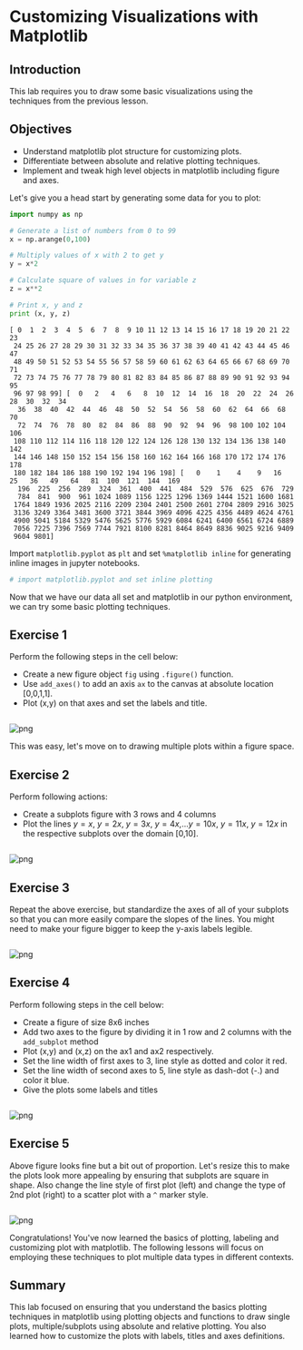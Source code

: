 
# Customizing Visualizations with Matplotlib

## Introduction

This lab requires you to draw some basic visualizations using the techniques from the previous lesson. 

## Objectives

* Understand matplotlib plot structure for customizing plots.
* Differentiate between absolute and relative plotting techniques.
* Implement and tweak high level objects in matplotlib including figure and axes.

Let's give you a head start by generating some data for you to plot:


```python
import numpy as np

# Generate a list of numbers from 0 to 99
x = np.arange(0,100)

# Multiply values of x with 2 to get y
y = x*2

# Calculate square of values in for variable z
z = x**2

# Print x, y and z
print (x, y, z)
```

    [ 0  1  2  3  4  5  6  7  8  9 10 11 12 13 14 15 16 17 18 19 20 21 22 23
     24 25 26 27 28 29 30 31 32 33 34 35 36 37 38 39 40 41 42 43 44 45 46 47
     48 49 50 51 52 53 54 55 56 57 58 59 60 61 62 63 64 65 66 67 68 69 70 71
     72 73 74 75 76 77 78 79 80 81 82 83 84 85 86 87 88 89 90 91 92 93 94 95
     96 97 98 99] [  0   2   4   6   8  10  12  14  16  18  20  22  24  26  28  30  32  34
      36  38  40  42  44  46  48  50  52  54  56  58  60  62  64  66  68  70
      72  74  76  78  80  82  84  86  88  90  92  94  96  98 100 102 104 106
     108 110 112 114 116 118 120 122 124 126 128 130 132 134 136 138 140 142
     144 146 148 150 152 154 156 158 160 162 164 166 168 170 172 174 176 178
     180 182 184 186 188 190 192 194 196 198] [   0    1    4    9   16   25   36   49   64   81  100  121  144  169
      196  225  256  289  324  361  400  441  484  529  576  625  676  729
      784  841  900  961 1024 1089 1156 1225 1296 1369 1444 1521 1600 1681
     1764 1849 1936 2025 2116 2209 2304 2401 2500 2601 2704 2809 2916 3025
     3136 3249 3364 3481 3600 3721 3844 3969 4096 4225 4356 4489 4624 4761
     4900 5041 5184 5329 5476 5625 5776 5929 6084 6241 6400 6561 6724 6889
     7056 7225 7396 7569 7744 7921 8100 8281 8464 8649 8836 9025 9216 9409
     9604 9801]


Import `matplotlib.pyplot` as `plt` and set `%matplotlib inline`  for generating inline images in jupyter notebooks.


```python
# import matplotlib.pyplot and set inline plotting 

```

Now that we have our data all set and matplotlib in our python environment, we can try some basic plotting techniques.

## Exercise 1

Perform the following steps in the cell below:

* Create a new figure object `fig` using `.figure()` function.
* Use `add_axes()` to add an axis `ax` to the canvas at absolute location [0,0,1,1].
* Plot (x,y) on that axes and set the labels and title. 


```python

```


![png](index_files/index_5_0.png)


This was easy, let's move on to drawing multiple plots within a figure space. 

## Exercise 2

Perform following actions:

* Create a subplots figure with 3 rows and 4 columns
* Plot the lines $y=x$, $y=2x$, $y=3x$, $y=4x$,...$y=10x$, $y=11x$, $y=12x$ in the respective subplots over the domain [0,10].


```python

```


![png](index_files/index_7_0.png)


## Exercise 3

Repeat the above exercise, but standardize the axes of all of your subplots so that you can more easily compare the slopes of the lines. You might need to make your figure bigger to keep the y-axis labels legible.



```python

```


![png](index_files/index_9_0.png)


## Exercise 4

Perform following steps in the cell below:

* Create a figure of size 8x6 inches
* Add two axes to the figure by dividing it in 1 row and 2 columns with the `add_subplot` method 
* Plot (x,y) and (x,z) on the ax1 and ax2 respectively. 
* Set the line width of first axes to 3, line style as dotted and color it red.
* Set the line width of second axes to 5, line style as dash-dot (-.) and color it blue.
* Give the plots some labels and titles


```python

```


![png](index_files/index_11_0.png)


## Exercise 5

Above figure looks fine but a bit out of proportion. Let's resize this to make the plots look more appealing by ensuring that subplots are square in shape. Also change the line style of first plot (left) and change the type of 2nd plot (right) to a scatter plot with a `^` marker style.


```python

```


![png](index_files/index_13_0.png)


Congratulations! You've now learned the basics of plotting, labeling and customizing plot with matplotlib. The following lessons will focus on employing these techniques to plot multiple data types in different contexts. 


## Summary

This lab focused on ensuring that you understand the basics plotting techniques in matplotlib using plotting objects and functions to draw single plots, multiple/subplots using absolute and relative plotting. You also learned how to customize the plots with labels, titles and axes definitions. 
